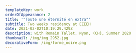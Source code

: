 ```yaml
---
templateKey: work
orderOfAppearance: 2
title: '"Toute une éternité en extra"'
subtitle: Two weeks residency at EEEEH
date: 2021-02-02T10:19:29.429Z
description: with Romain Tallet, Nyon, (CH), Summer 2020
thumbnail: /img/img_2952.jpg
decorativeForm: /img/forme_noire.png
---
```

